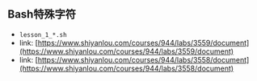 ## Bash特殊字符
 - `lesson_1_*.sh`
 - link: [https://www.shiyanlou.com/courses/944/labs/3559/document](https://www.shiyanlou.com/courses/944/labs/3559/document)
 - link: [https://www.shiyanlou.com/courses/944/labs/3558/document](https://www.shiyanlou.com/courses/944/labs/3558/document)
